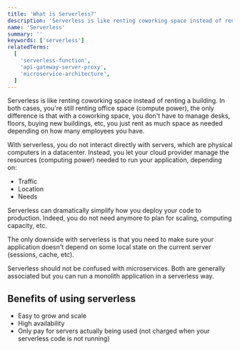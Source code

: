 ```yaml
---
title: 'What is Serverless?'
description: 'Serverless is like renting coworking space instead of renting a building.'
name: 'Serverless'
summary: ''
keywords: ['serverless']
relatedTerms:
  [
    'serverless-function',
    'api-gateway-server-proxy',
    'microservice-architecture',
  ]
---
```


Serverless is like renting coworking space instead of renting a building. In both cases, you're still renting office space (compute power), the only difference is that with a coworking space, you don't have to manage desks, floors, buying new buildings, etc, you just rent as much space as needed depending on how many employees you have.

With serverless, you do not interact directly with servers, which are physical computers in a datacenter. Instead, you let your cloud provider manage the resources (computing power) needed to run your application, depending on:

- Traffic
- Location
- Needs

Serverless can dramatically simplify how you deploy your code to production. Indeed, you do not need anymore to plan for scaling, computing capacity, etc.

The only downside with serverless is that you need to make sure your application doesn't depend on some local state on the current server (sessions, cache, etc).

Serverless should not be confused with microservices. Both are generally associated but you can run a monolith application in a serverless way.

## Benefits of using serverless

- Easy to grow and scale
- High availability
- Only pay for servers actually being used (not charged when your serverless code is not running)
